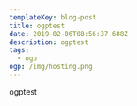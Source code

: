 ```yaml
---
templateKey: blog-post
title: ogptest
date: 2019-02-06T08:56:37.688Z
description: ogptest
tags:
  - ogp
ogp: /img/hosting.png
---
```

ogptest
